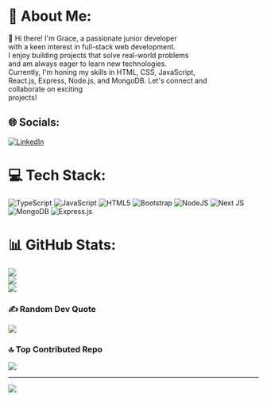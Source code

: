 # 💫 About Me:
👋 Hi there! I'm Grace, a passionate junior developer <br>with a keen interest in full-stack web development. <br>I enjoy building projects that solve real-world problems<br> and am always eager to learn new technologies.<br> Currently, I'm honing my skills in HTML, CSS, JavaScript, <br>React.js, Express, Node.js, and MongoDB. Let's connect and<br> collaborate on exciting <br>projects!<br>


## 🌐 Socials:
[![LinkedIn](https://img.shields.io/badge/LinkedIn-%230077B5.svg?logo=linkedin&logoColor=white)](https://linkedin.com/in/grace-kamau-aaa56134a) 

# 💻 Tech Stack:
![TypeScript](https://img.shields.io/badge/typescript-%23007ACC.svg?style=for-the-badge&logo=typescript&logoColor=white) ![JavaScript](https://img.shields.io/badge/javascript-%23323330.svg?style=for-the-badge&logo=javascript&logoColor=%23F7DF1E) ![HTML5](https://img.shields.io/badge/html5-%23E34F26.svg?style=for-the-badge&logo=html5&logoColor=white) ![Bootstrap](https://img.shields.io/badge/bootstrap-%238511FA.svg?style=for-the-badge&logo=bootstrap&logoColor=white) ![NodeJS](https://img.shields.io/badge/node.js-6DA55F?style=for-the-badge&logo=node.js&logoColor=white) ![Next JS](https://img.shields.io/badge/Next-black?style=for-the-badge&logo=next.js&logoColor=white) ![MongoDB](https://img.shields.io/badge/MongoDB-%234ea94b.svg?style=for-the-badge&logo=mongodb&logoColor=white) ![Express.js](https://img.shields.io/badge/express.js-%23404d59.svg?style=for-the-badge&logo=express&logoColor=%2361DAFB)
# 📊 GitHub Stats:
![](https://github-readme-stats.vercel.app/api?username=grace-kamau254&theme=dark&hide_border=true&include_all_commits=false&count_private=false)<br/>
![](https://github-readme-streak-stats.herokuapp.com/?user=grace-kamau254&theme=dark&hide_border=true)<br/>
![](https://github-readme-stats.vercel.app/api/top-langs/?username=grace-kamau254&theme=dark&hide_border=true&include_all_commits=false&count_private=false&layout=compact)

### ✍️ Random Dev Quote
![](https://quotes-github-readme.vercel.app/api?type=horizontal&theme=radical)

### 🔝 Top Contributed Repo
![](https://github-contributor-stats.vercel.app/api?username=grace-kamau254&limit=5&theme=dark&combine_all_yearly_contributions=true)

---
[![](https://visitcount.itsvg.in/api?id=grace-kamau254&icon=0&color=0)](https://visitcount.itsvg.in)

<!-- Proudly created with GPRM ( https://gprm.itsvg.in ) -->

